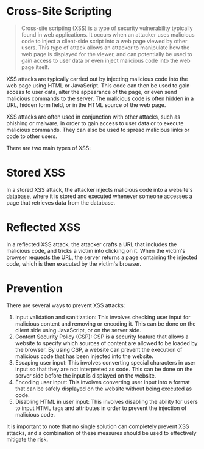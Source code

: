 # Cross-Site Scripting

> Cross-site scripting (XSS) is a type of security vulnerability typically found in web applications. It occurs when an attacker uses malicious code to inject a client-side script into a web page viewed by other users. This type of attack allows an attacker to manipulate how the web page is displayed for the viewer, and can potentially be used to gain access to user data or even inject malicious code into the web page itself.
> 

XSS attacks are typically carried out by injecting malicious code into the web page using HTML or JavaScript. This code can then be used to gain access to user data, alter the appearance of the page, or even send malicious commands to the server. The malicious code is often hidden in a URL, hidden form field, or in the HTML source of the web page.

XSS attacks are often used in conjunction with other attacks, such as phishing or malware, in order to gain access to user data or to execute malicious commands. They can also be used to spread malicious links or code to other users.

There are two main types of XSS:

# **Stored XSS**

In a stored XSS attack, the attacker injects malicious code into a website's database, where it is stored and executed whenever someone accesses a page that retrieves data from the database.

# **Reflected XSS**

In a reflected XSS attack, the attacker crafts a URL that includes the malicious code, and tricks a victim into clicking on it. When the victim's browser requests the URL, the server returns a page containing the injected code, which is then executed by the victim's browser.

# **Prevention**

There are several ways to prevent XSS attacks:

1. Input validation and sanitization: This involves checking user input for malicious content and removing or encoding it. This can be done on the client side using JavaScript, or on the server side.
2. Content Security Policy (CSP): CSP is a security feature that allows a website to specify which sources of content are allowed to be loaded by the browser. By using CSP, a website can prevent the execution of malicious code that has been injected into the website.
3. Escaping user input: This involves converting special characters in user input so that they are not interpreted as code. This can be done on the server side before the input is displayed on the website.
4. Encoding user input: This involves converting user input into a format that can be safely displayed on the website without being executed as code.
5. Disabling HTML in user input: This involves disabling the ability for users to input HTML tags and attributes in order to prevent the injection of malicious code.

It is important to note that no single solution can completely prevent XSS attacks, and a combination of these measures should be used to effectively mitigate the risk.
